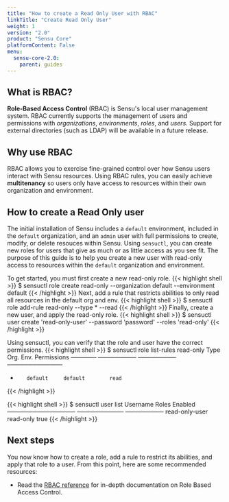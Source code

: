 ```yaml
---
title: "How to create a Read Only User with RBAC"
linkTitle: "Create Read Only User"
weight: 1
version: "2.0"
product: "Sensu Core"
platformContent: False
menu: 
  sensu-core-2.0:
    parent: guides
---
```


## What is RBAC?
**Role-Based Access Control** (RBAC) is Sensu's local user management system. RBAC currently supports the management of users and permissions with *organizations*, *environments*, *roles*, and *users*. Support for external directories (such as LDAP) will be available in a future release.

## Why use RBAC
RBAC allows you to exercise fine-grained control over how Sensu users interact 
with Sensu resources. Using RBAC rules, you can easily achieve **multitenancy** 
so users only have access to resources within their own organization and environment. 

## How to create a Read Only user
The initial installation of Sensu includes a `default` environment, included in the `default` organization, and an `admin` user with full permissions to create, modify, or delete resouces within Sensu. Using `sensuctl`, you can create new roles for users that give as much or as little access as you see fit. The purpose of this guide is to help you create a new user with read-only access to resources within the `default` organization and environment.

To get started, you must first create a new read-only role. 
{{< highlight shell >}}
$ sensuctl role create read-only --organization default --environment default
{{< /highlight >}}
Next, add a rule that restricts abilities to only read all resources in the default org and env.
{{< highlight shell >}}
$ sensuctl role add-rule read-only --type * --read
{{< /highlight >}}
Finally, create a new user, and apply the read-only role.
{{< highlight shell >}}
$ sensuctl user create 'read-only-user'  --password 'password' --roles 'read-only'
{{< /highlight >}}

Using sensuctl, you can verify that the role and user have the correct permissions.
{{< highlight shell >}}
$ sensuctl role list-rules read-only
  Type       Org.       Env.       Permissions
 ────── ───────── ───────── ─────────────
  *        default     default        read
{{< /highlight >}}

{{< highlight shell >}}
$ sensuctl user list 
Username        	Roles       Enabled
──────────────── ─────────── ─────────
read-only-user        read-only      true
{{< /highlight >}}
## Next steps

You now know how to create a role, add a rule to restrict its abilities, and apply that role to a user. From this point, here are some recommended resources:

* Read the [RBAC reference][1] for in-depth documentation on Role Based Access Control. 

[1]: ../../reference/rbac
